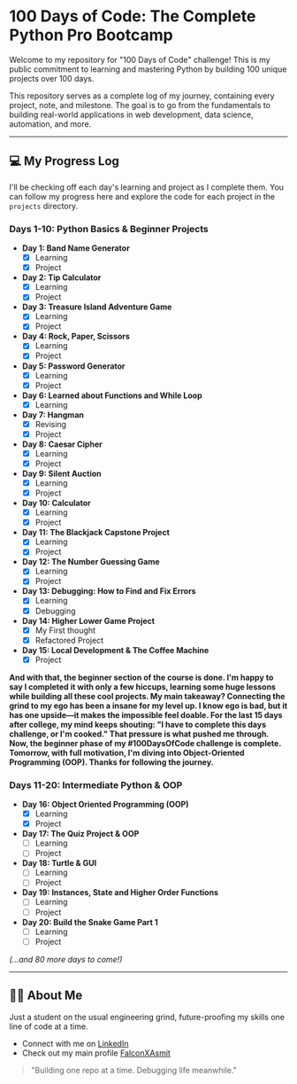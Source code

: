 # 100 Days of Code: The Complete Python Pro Bootcamp

Welcome to my repository for "100 Days of Code" challenge! This is my public commitment to learning and mastering Python by building 100 unique projects over 100 days.

This repository serves as a complete log of my journey, containing every project, note, and milestone. The goal is to go from the fundamentals to building real-world applications in web development, data science, automation, and more.

---

## 💻 My Progress Log

I'll be checking off each day's learning and project as I complete them. You can follow my progress here and explore the code for each project in the `projects` directory.

### Days 1-10: Python Basics & Beginner Projects
- **Day 1: Band Name Generator**
  - [x] Learning
  - [x] Project
- **Day 2: Tip Calculator**
  - [x] Learning
  - [x] Project
- **Day 3: Treasure Island Adventure Game**
  - [x] Learning
  - [x] Project
- **Day 4: Rock, Paper, Scissors**
  - [x] Learning
  - [x] Project
- **Day 5: Password Generator**
  - [x] Learning
  - [x] Project
- **Day 6: Learned about Functions and While Loop**
  - [x] Learning
- **Day 7: Hangman**
  - [x] Revising
  - [x] Project
- **Day 8: Caesar Cipher**
  - [x] Learning
  - [x] Project
- **Day 9: Silent Auction**
  - [x] Learning
  - [x] Project
- **Day 10: Calculator**
  - [x] Learning
  - [x] Project
- **Day 11: The Blackjack Capstone Project**
  - [x] Learning
  - [x] Project
- **Day 12: The Number Guessing Game**
  - [x] Learning
  - [x] Project
- **Day 13: Debugging: How to Find and Fix Errors**
  - [x] Learning
  - [x] Debugging
- **Day 14: Higher Lower Game Project**
  - [x] My First thought
  - [x] Refactored Project
- **Day 15: Local Development & The Coffee Machine**
  - [x] Project

**And with that, the beginner section of the course is done. I'm happy to say I completed it with only a few hiccups, learning some huge lessons while building all these cool projects. My main takeaway? Connecting the grind to my ego has been a insane for my level up. I know ego is bad, but it has one upside—it makes the impossible feel doable. For the last 15 days after college, my mind keeps shouting: "I have to complete this days challenge, or I'm cooked." That pressure is what pushed me through. Now, the beginner phase of my #100DaysOfCode challenge is complete. Tomorrow, with full motivation, I'm diving into Object-Oriented Programming (OOP). Thanks for following the journey.**

### Days 11-20: Intermediate Python & OOP
- **Day 16: Object Oriented Programming (OOP)**
  - [x] Learning
  - [x] Project
- **Day 17: The Quiz Project & OOP**
  - [ ] Learning
  - [ ] Project
- **Day 18: Turtle & GUI**
  - [ ] Learning
  - [ ] Project
- **Day 19: Instances, State and Higher Order Functions**
  - [ ] Learning
  - [ ] Project
- **Day 20: Build the Snake Game Part 1**
  - [ ] Learning
  - [ ] Project

*(...and 80 more days to come!)*

---

## 👨‍💻 About Me

Just a student on the usual engineering grind, future-proofing my skills one line of code at a time.

* Connect with me on [LinkedIn](https://www.linkedin.com/in/asmit-kumar-394097330/)
* Check out my main profile [FalconXAsmit](https://github.com/FalconXAsmit)

> "Building one repo at a time. Debugging life meanwhile."